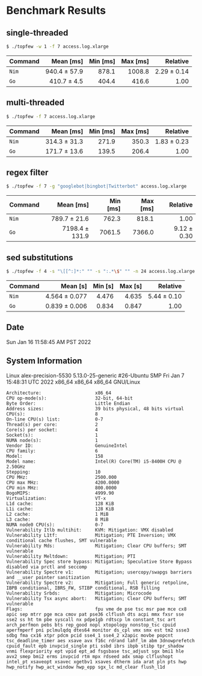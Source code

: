 
# Benchmark Results
## single-threaded
```sh
$ ./topfew -w 1 -f 7 access.log.xlarge
```
| Command | Mean [ms] | Min [ms] | Max [ms] | Relative |
|:---|---:|---:|---:|---:|
| `Nim` | 940.4 ± 57.9 | 878.1 | 1008.8 | 2.29 ± 0.14 |
| `Go` | 410.7 ± 4.5 | 404.4 | 416.6 | 1.00 |

## multi-threaded
```sh
$ ./topfew -f 7 access.log.xlarge
```
| Command | Mean [ms] | Min [ms] | Max [ms] | Relative |
|:---|---:|---:|---:|---:|
| `Nim` | 314.3 ± 31.3 | 271.9 | 350.3 | 1.83 ± 0.23 |
| `Go` | 171.7 ± 13.6 | 139.5 | 206.4 | 1.00 |

## regex filter
```sh
$ ./topfew -f 7 -g "googlebot|bingbot|Twitterbot" access.log.xlarge
```
| Command | Mean [ms] | Min [ms] | Max [ms] | Relative |
|:---|---:|---:|---:|---:|
| `Nim` | 789.7 ± 21.6 | 762.3 | 818.1 | 1.00 |
| `Go` | 7198.4 ± 131.9 | 7061.5 | 7366.0 | 9.12 ± 0.30 |

## sed substitutions
```sh
$ ./topfew -f 4 -s "\[[^:]*:" "" -s ":.*\$" "" -n 24 access.log.xlarge
```
| Command | Mean [s] | Min [s] | Max [s] | Relative |
|:---|---:|---:|---:|---:|
| `Nim` | 4.564 ± 0.077 | 4.476 | 4.635 | 5.44 ± 0.10 |
| `Go` | 0.839 ± 0.006 | 0.834 | 0.847 | 1.00 |

## Date
Sun Jan 16 11:58:45 AM PST 2022
## System Information
Linux alex-precision-5530 5.13.0-25-generic #26-Ubuntu SMP Fri Jan 7 15:48:31 UTC 2022 x86_64 x86_64 x86_64 GNU/Linux

```
Architecture:                    x86_64
CPU op-mode(s):                  32-bit, 64-bit
Byte Order:                      Little Endian
Address sizes:                   39 bits physical, 48 bits virtual
CPU(s):                          8
On-line CPU(s) list:             0-7
Thread(s) per core:              2
Core(s) per socket:              4
Socket(s):                       1
NUMA node(s):                    1
Vendor ID:                       GenuineIntel
CPU family:                      6
Model:                           158
Model name:                      Intel(R) Core(TM) i5-8400H CPU @ 2.50GHz
Stepping:                        10
CPU MHz:                         2500.000
CPU max MHz:                     4200.0000
CPU min MHz:                     800.0000
BogoMIPS:                        4999.90
Virtualization:                  VT-x
L1d cache:                       128 KiB
L1i cache:                       128 KiB
L2 cache:                        1 MiB
L3 cache:                        8 MiB
NUMA node0 CPU(s):               0-7
Vulnerability Itlb multihit:     KVM: Mitigation: VMX disabled
Vulnerability L1tf:              Mitigation; PTE Inversion; VMX conditional cache flushes, SMT vulnerable
Vulnerability Mds:               Mitigation; Clear CPU buffers; SMT vulnerable
Vulnerability Meltdown:          Mitigation; PTI
Vulnerability Spec store bypass: Mitigation; Speculative Store Bypass disabled via prctl and seccomp
Vulnerability Spectre v1:        Mitigation; usercopy/swapgs barriers and __user pointer sanitization
Vulnerability Spectre v2:        Mitigation; Full generic retpoline, IBPB conditional, IBRS_FW, STIBP conditional, RSB filling
Vulnerability Srbds:             Mitigation; Microcode
Vulnerability Tsx async abort:   Mitigation; Clear CPU buffers; SMT vulnerable
Flags:                           fpu vme de pse tsc msr pae mce cx8 apic sep mtrr pge mca cmov pat pse36 clflush dts acpi mmx fxsr sse sse2 ss ht tm pbe syscall nx pdpe1gb rdtscp lm constant_tsc art arch_perfmon pebs bts rep_good nopl xtopology nonstop_tsc cpuid aperfmperf pni pclmulqdq dtes64 monitor ds_cpl vmx smx est tm2 ssse3 sdbg fma cx16 xtpr pdcm pcid sse4_1 sse4_2 x2apic movbe popcnt tsc_deadline_timer aes xsave avx f16c rdrand lahf_lm abm 3dnowprefetch cpuid_fault epb invpcid_single pti ssbd ibrs ibpb stibp tpr_shadow vnmi flexpriority ept vpid ept_ad fsgsbase tsc_adjust sgx bmi1 hle avx2 smep bmi2 erms invpcid rtm mpx rdseed adx smap clflushopt intel_pt xsaveopt xsavec xgetbv1 xsaves dtherm ida arat pln pts hwp hwp_notify hwp_act_window hwp_epp sgx_lc md_clear flush_l1d
```
